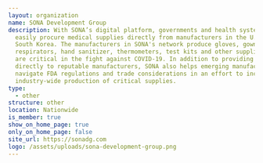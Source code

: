 ```yaml
---
layout: organization
name: SONA Development Group
description: With SONA’s digital platform, governments and health systems can
  easily procure medical supplies directly from manufacturers in the U.S. and
  South Korea. The manufacturers in SONA's network produce gloves, gowns,
  respirators, hand sanitizer, thermometers, test kits and other supplies that
  are critical in the fight against COVID-19. In addition to providing access
  directly to reputable manufacturers, SONA also helps emerging manufacturers
  navigate FDA regulations and trade considerations in an effort to increase
  industry-wide production of critical supplies.
type:
  - other
structure: other
location: Nationwide
is_member: true
show_on_home_page: true
only_on_home_page: false
site_url: https://sonadg.com
logo: /assets/uploads/sona-development-group.png
---
```


